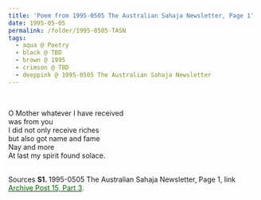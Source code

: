 ```yaml
---
title: 'Poem from 1995-0505 The Australian Sahaja Newsletter, Page 1'
date: 1995-05-05
permalink: /folder/1995-0505-TASN
tags:
  - aqua @ Poetry
  - black @ TBD
  - brown @ 1995
  - crimson @ TBD
  - deeppink @ 1995-0505 The Australian Sahaja Newsletter
---
```


<br>

<p>
O Mother whatever I have received<br>
was from you<br>
I did not only receive riches<br>
but also got name and fame<br>
Nay and more<br>
At last my spirit found solace.<br>
</p>

<br>

<wave-list>
<list-title color="DarkSeaGreen" width="55">Sources</list-title>
  <list-item color="BlanchedAlmond"  width="280"><b>S1. </b> 1995-0505 The Australian Sahaja Newsletter, Page 1, link </font> <a href="https://seven-teams.github.io/archives/2023/1209"><font color="DarkGreen">Archive Post 15, Part 3</font></a>.</list-item>
</wave-list>
